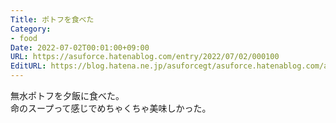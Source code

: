 ```yaml
---
Title: ポトフを食べた
Category:
- food
Date: 2022-07-02T00:01:00+09:00
URL: https://asuforce.hatenablog.com/entry/2022/07/02/000100
EditURL: https://blog.hatena.ne.jp/asuforcegt/asuforce.hatenablog.com/atom/entry/4207112889895684648
---
```


無水ポトフを夕飯に食べた。  
命のスープって感じでめちゃくちゃ美味しかった。
